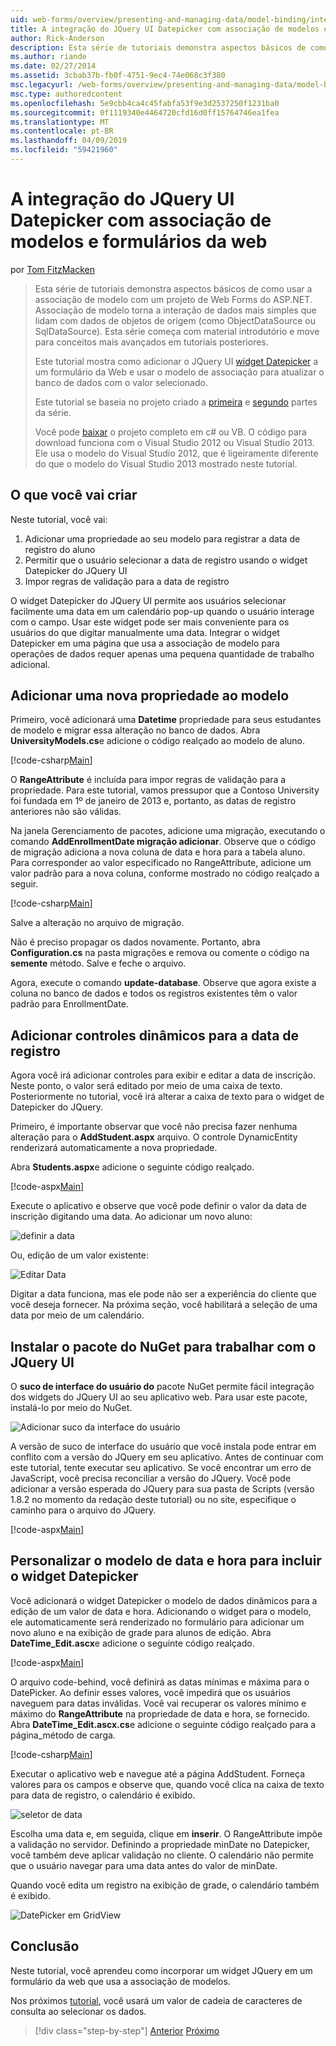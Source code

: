 ```yaml
---
uid: web-forms/overview/presenting-and-managing-data/model-binding/integrating-jquery-ui
title: A integração do JQuery UI Datepicker com associação de modelos e formulários da web | Microsoft Docs
author: Rick-Anderson
description: Esta série de tutoriais demonstra aspectos básicos de como usar a associação de modelo com um projeto de Web Forms do ASP.NET. Associação de modelo torna a interação de dados mais simples-...
ms.author: riande
ms.date: 02/27/2014
ms.assetid: 3cbab37b-fb0f-4751-9ec4-74e068c3f380
msc.legacyurl: /web-forms/overview/presenting-and-managing-data/model-binding/integrating-jquery-ui
msc.type: authoredcontent
ms.openlocfilehash: 5e9cbb4ca4c45fabfa53f9e3d2537250f1231ba0
ms.sourcegitcommit: 0f1119340e4464720cfd16d0ff15764746ea1fea
ms.translationtype: MT
ms.contentlocale: pt-BR
ms.lasthandoff: 04/09/2019
ms.locfileid: "59421960"
---
```

# <a name="integrating-jquery-ui-datepicker-with-model-binding-and-web-forms"></a>A integração do JQuery UI Datepicker com associação de modelos e formulários da web

por [Tom FitzMacken](https://github.com/tfitzmac)

> Esta série de tutoriais demonstra aspectos básicos de como usar a associação de modelo com um projeto de Web Forms do ASP.NET. Associação de modelo torna a interação de dados mais simples que lidam com dados de objetos de origem (como ObjectDataSource ou SqlDataSource). Esta série começa com material introdutório e move para conceitos mais avançados em tutoriais posteriores.
> 
> Este tutorial mostra como adicionar o JQuery UI [widget Datepicker](http://jqueryui.com/datepicker/) a um formulário da Web e usar o modelo de associação para atualizar o banco de dados com o valor selecionado.
> 
> Este tutorial se baseia no projeto criado a [primeira](retrieving-data.md) e [segundo](updating-deleting-and-creating-data.md) partes da série.
> 
> Você pode [baixar](https://go.microsoft.com/fwlink/?LinkId=286116) o projeto completo em c# ou VB. O código para download funciona com o Visual Studio 2012 ou Visual Studio 2013. Ele usa o modelo do Visual Studio 2012, que é ligeiramente diferente do que o modelo do Visual Studio 2013 mostrado neste tutorial.


## <a name="what-youll-build"></a>O que você vai criar

Neste tutorial, você vai:

1. Adicionar uma propriedade ao seu modelo para registrar a data de registro do aluno
2. Permitir que o usuário selecionar a data de registro usando o widget Datepicker do JQuery UI
3. Impor regras de validação para a data de registro

O widget Datepicker do JQuery UI permite aos usuários selecionar facilmente uma data em um calendário pop-up quando o usuário interage com o campo. Usar este widget pode ser mais conveniente para os usuários do que digitar manualmente uma data. Integrar o widget Datepicker em uma página que usa a associação de modelo para operações de dados requer apenas uma pequena quantidade de trabalho adicional.

## <a name="add-a-new-property-to-the-model"></a>Adicionar uma nova propriedade ao modelo

Primeiro, você adicionará uma **Datetime** propriedade para seus estudantes de modelo e migrar essa alteração no banco de dados. Abra **UniversityModels.cs**e adicione o código realçado ao modelo de aluno.

[!code-csharp[Main](integrating-jquery-ui/samples/sample1.cs?highlight=16-18)]

O **RangeAttribute** é incluída para impor regras de validação para a propriedade. Para este tutorial, vamos pressupor que a Contoso University foi fundada em 1º de janeiro de 2013 e, portanto, as datas de registro anteriores não são válidas.

Na janela Gerenciamento de pacotes, adicione uma migração, executando o comando **AddEnrollmentDate migração adicionar**. Observe que o código de migração adiciona a nova coluna de data e hora para a tabela aluno. Para corresponder ao valor especificado no RangeAttribute, adicione um valor padrão para a nova coluna, conforme mostrado no código realçado a seguir.

[!code-csharp[Main](integrating-jquery-ui/samples/sample2.cs?highlight=11)]

Salve a alteração no arquivo de migração.

Não é preciso propagar os dados novamente. Portanto, abra **Configuration.cs** na pasta migrações e remova ou comente o código na **semente** método. Salve e feche o arquivo.

Agora, execute o comando **update-database**. Observe que agora existe a coluna no banco de dados e todos os registros existentes têm o valor padrão para EnrollmentDate.

## <a name="add-dynamic-controls-for-enrollment-date"></a>Adicionar controles dinâmicos para a data de registro

Agora você irá adicionar controles para exibir e editar a data de inscrição. Neste ponto, o valor será editado por meio de uma caixa de texto. Posteriormente no tutorial, você irá alterar a caixa de texto para o widget de Datepicker do JQuery.

Primeiro, é importante observar que você não precisa fazer nenhuma alteração para o **AddStudent.aspx** arquivo. O controle DynamicEntity renderizará automaticamente a nova propriedade.

Abra **Students.aspx**e adicione o seguinte código realçado.

[!code-aspx[Main](integrating-jquery-ui/samples/sample3.aspx?highlight=13)]

Execute o aplicativo e observe que você pode definir o valor da data de inscrição digitando uma data. Ao adicionar um novo aluno:

![definir a data](integrating-jquery-ui/_static/image1.png)

Ou, edição de um valor existente:

![Editar Data](integrating-jquery-ui/_static/image2.png)

Digitar a data funciona, mas ele pode não ser a experiência do cliente que você deseja fornecer. Na próxima seção, você habilitará a seleção de uma data por meio de um calendário.

## <a name="install-nuget-package-to-work-with-jquery-ui"></a>Instalar o pacote do NuGet para trabalhar com o JQuery UI

O **suco de interface do usuário do** pacote NuGet permite fácil integração dos widgets do JQuery UI ao seu aplicativo web. Para usar este pacote, instalá-lo por meio do NuGet.

![Adicionar suco da interface do usuário](integrating-jquery-ui/_static/image3.png)

A versão de suco de interface do usuário que você instala pode entrar em conflito com a versão do JQuery em seu aplicativo. Antes de continuar com este tutorial, tente executar seu aplicativo. Se você encontrar um erro de JavaScript, você precisa reconciliar a versão do JQuery. Você pode adicionar a versão esperada do JQuery para sua pasta de Scripts (versão 1.8.2 no momento da redação deste tutorial) ou no site, especifique o caminho para o arquivo do JQuery.

[!code-aspx[Main](integrating-jquery-ui/samples/sample4.aspx)]

## <a name="customize-datetime-template-to-include-datepicker-widget"></a>Personalizar o modelo de data e hora para incluir o widget Datepicker

Você adicionará o widget Datepicker o modelo de dados dinâmicos para a edição de um valor de data e hora. Adicionando o widget para o modelo, ele automaticamente será renderizado no formulário para adicionar um novo aluno e na exibição de grade para alunos de edição. Abra **DateTime\_Edit.ascx**e adicione o seguinte código realçado.

[!code-aspx[Main](integrating-jquery-ui/samples/sample5.aspx?highlight=3)]

O arquivo code-behind, você definirá as datas mínimas e máxima para o DatePicker. Ao definir esses valores, você impedirá que os usuários naveguem para datas inválidas. Você vai recuperar os valores mínimo e máximo do **RangeAttribute** na propriedade de data e hora, se fornecido. Abra **DateTime\_Edit.ascx.cs**e adicione o seguinte código realçado para a página\_método de carga.

[!code-csharp[Main](integrating-jquery-ui/samples/sample6.cs?highlight=9-14)]

Executar o aplicativo web e navegue até a página AddStudent. Forneça valores para os campos e observe que, quando você clica na caixa de texto para data de registro, o calendário é exibido.

![seletor de data](integrating-jquery-ui/_static/image4.png)

Escolha uma data e, em seguida, clique em **inserir**. O RangeAttribute impõe a validação no servidor. Definindo a propriedade minDate no Datepicker, você também deve aplicar validação no cliente. O calendário não permite que o usuário navegar para uma data antes do valor de minDate.

Quando você edita um registro na exibição de grade, o calendário também é exibido.

![DatePicker em GridView](integrating-jquery-ui/_static/image5.png)

## <a name="conclusion"></a>Conclusão

Neste tutorial, você aprendeu como incorporar um widget JQuery em um formulário da web que usa a associação de modelos.

Nos próximos [tutorial](using-query-string-values-to-retrieve-data.md), você usará um valor de cadeia de caracteres de consulta ao selecionar os dados.

> [!div class="step-by-step"]
> [Anterior](sorting-paging-and-filtering-data.md)
> [Próximo](using-query-string-values-to-retrieve-data.md)
